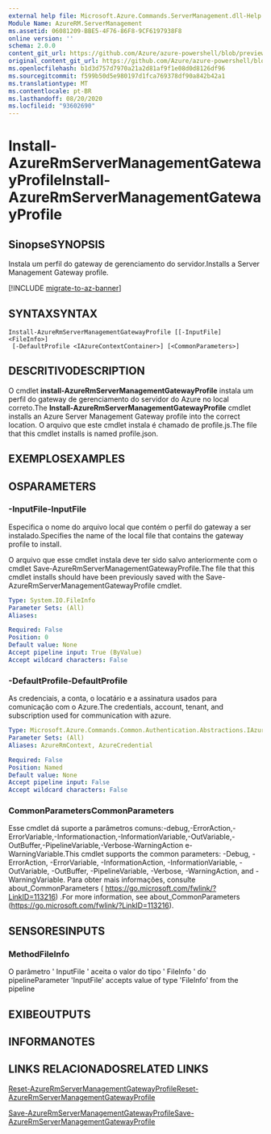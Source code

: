```yaml
---
external help file: Microsoft.Azure.Commands.ServerManagement.dll-Help.xml
Module Name: AzureRM.ServerManagement
ms.assetid: 06081209-BBE5-4F76-86F8-9CF6197938F8
online version: ''
schema: 2.0.0
content_git_url: https://github.com/Azure/azure-powershell/blob/preview/src/ResourceManager/ServerManagement/Commands.ServerManagement/help/Install-AzureRmServerManagementGatewayProfile.md
original_content_git_url: https://github.com/Azure/azure-powershell/blob/preview/src/ResourceManager/ServerManagement/Commands.ServerManagement/help/Install-AzureRmServerManagementGatewayProfile.md
ms.openlocfilehash: b1d3d757d7970a21a2d81af9f1e08d0d8126df96
ms.sourcegitcommit: f599b50d5e980197d1fca769378df90a842b42a1
ms.translationtype: MT
ms.contentlocale: pt-BR
ms.lasthandoff: 08/20/2020
ms.locfileid: "93602690"
---
```

# <span data-ttu-id="ab0a9-101">Install-AzureRmServerManagementGatewayProfile</span><span class="sxs-lookup"><span data-stu-id="ab0a9-101">Install-AzureRmServerManagementGatewayProfile</span></span>

## <span data-ttu-id="ab0a9-102">Sinopse</span><span class="sxs-lookup"><span data-stu-id="ab0a9-102">SYNOPSIS</span></span>
<span data-ttu-id="ab0a9-103">Instala um perfil do gateway de gerenciamento do servidor.</span><span class="sxs-lookup"><span data-stu-id="ab0a9-103">Installs a Server Management Gateway profile.</span></span>

[!INCLUDE [migrate-to-az-banner](../../includes/migrate-to-az-banner.md)]

## <span data-ttu-id="ab0a9-104">SYNTAX</span><span class="sxs-lookup"><span data-stu-id="ab0a9-104">SYNTAX</span></span>

```
Install-AzureRmServerManagementGatewayProfile [[-InputFile] <FileInfo>]
 [-DefaultProfile <IAzureContextContainer>] [<CommonParameters>]
```

## <span data-ttu-id="ab0a9-105">DESCRITIVO</span><span class="sxs-lookup"><span data-stu-id="ab0a9-105">DESCRIPTION</span></span>
<span data-ttu-id="ab0a9-106">O cmdlet **install-AzureRmServerManagementGatewayProfile** instala um perfil do gateway de gerenciamento do servidor do Azure no local correto.</span><span class="sxs-lookup"><span data-stu-id="ab0a9-106">The **Install-AzureRmServerManagementGatewayProfile** cmdlet installs an Azure Server Management Gateway profile into the correct location.</span></span>
<span data-ttu-id="ab0a9-107">O arquivo que este cmdlet instala é chamado de profile.js.</span><span class="sxs-lookup"><span data-stu-id="ab0a9-107">The file that this cmdlet installs is named profile.json.</span></span>

## <span data-ttu-id="ab0a9-108">EXEMPLOS</span><span class="sxs-lookup"><span data-stu-id="ab0a9-108">EXAMPLES</span></span>

## <span data-ttu-id="ab0a9-109">OS</span><span class="sxs-lookup"><span data-stu-id="ab0a9-109">PARAMETERS</span></span>

### <span data-ttu-id="ab0a9-110">-InputFile</span><span class="sxs-lookup"><span data-stu-id="ab0a9-110">-InputFile</span></span>
<span data-ttu-id="ab0a9-111">Especifica o nome do arquivo local que contém o perfil do gateway a ser instalado.</span><span class="sxs-lookup"><span data-stu-id="ab0a9-111">Specifies the name of the local file that contains the gateway profile to install.</span></span>

<span data-ttu-id="ab0a9-112">O arquivo que esse cmdlet instala deve ter sido salvo anteriormente com o cmdlet Save-AzureRmServerManagementGatewayProfile.</span><span class="sxs-lookup"><span data-stu-id="ab0a9-112">The file that this cmdlet installs should have been previously saved with the Save-AzureRmServerManagementGatewayProfile cmdlet.</span></span>

```yaml
Type: System.IO.FileInfo
Parameter Sets: (All)
Aliases: 

Required: False
Position: 0
Default value: None
Accept pipeline input: True (ByValue)
Accept wildcard characters: False
```

### <span data-ttu-id="ab0a9-113">-DefaultProfile</span><span class="sxs-lookup"><span data-stu-id="ab0a9-113">-DefaultProfile</span></span>
<span data-ttu-id="ab0a9-114">As credenciais, a conta, o locatário e a assinatura usados para comunicação com o Azure.</span><span class="sxs-lookup"><span data-stu-id="ab0a9-114">The credentials, account, tenant, and subscription used for communication with azure.</span></span>

```yaml
Type: Microsoft.Azure.Commands.Common.Authentication.Abstractions.IAzureContextContainer
Parameter Sets: (All)
Aliases: AzureRmContext, AzureCredential

Required: False
Position: Named
Default value: None
Accept pipeline input: False
Accept wildcard characters: False
```

### <span data-ttu-id="ab0a9-115">CommonParameters</span><span class="sxs-lookup"><span data-stu-id="ab0a9-115">CommonParameters</span></span>
<span data-ttu-id="ab0a9-116">Esse cmdlet dá suporte a parâmetros comuns:-debug,-ErrorAction,-ErrorVariable,-Informationaction,-InformationVariable,-OutVariable,-OutBuffer,-PipelineVariable,-Verbose-WarningAction e-WarningVariable.</span><span class="sxs-lookup"><span data-stu-id="ab0a9-116">This cmdlet supports the common parameters: -Debug, -ErrorAction, -ErrorVariable, -InformationAction, -InformationVariable, -OutVariable, -OutBuffer, -PipelineVariable, -Verbose, -WarningAction, and -WarningVariable.</span></span> <span data-ttu-id="ab0a9-117">Para obter mais informações, consulte about_CommonParameters ( https://go.microsoft.com/fwlink/?LinkID=113216) .</span><span class="sxs-lookup"><span data-stu-id="ab0a9-117">For more information, see about_CommonParameters (https://go.microsoft.com/fwlink/?LinkID=113216).</span></span>

## <span data-ttu-id="ab0a9-118">SENSORES</span><span class="sxs-lookup"><span data-stu-id="ab0a9-118">INPUTS</span></span>

### <span data-ttu-id="ab0a9-119">Method</span><span class="sxs-lookup"><span data-stu-id="ab0a9-119">FileInfo</span></span>
<span data-ttu-id="ab0a9-120">O parâmetro ' InputFile ' aceita o valor do tipo ' FileInfo ' do pipeline</span><span class="sxs-lookup"><span data-stu-id="ab0a9-120">Parameter 'InputFile' accepts value of type 'FileInfo' from the pipeline</span></span>

## <span data-ttu-id="ab0a9-121">EXIBE</span><span class="sxs-lookup"><span data-stu-id="ab0a9-121">OUTPUTS</span></span>

## <span data-ttu-id="ab0a9-122">INFORMA</span><span class="sxs-lookup"><span data-stu-id="ab0a9-122">NOTES</span></span>

## <span data-ttu-id="ab0a9-123">LINKS RELACIONADOS</span><span class="sxs-lookup"><span data-stu-id="ab0a9-123">RELATED LINKS</span></span>

[<span data-ttu-id="ab0a9-124">Reset-AzureRmServerManagementGatewayProfile</span><span class="sxs-lookup"><span data-stu-id="ab0a9-124">Reset-AzureRmServerManagementGatewayProfile</span></span>](./Reset-AzureRmServerManagementGatewayProfile.md)

[<span data-ttu-id="ab0a9-125">Save-AzureRmServerManagementGatewayProfile</span><span class="sxs-lookup"><span data-stu-id="ab0a9-125">Save-AzureRmServerManagementGatewayProfile</span></span>](./Save-AzureRmServerManagementGatewayProfile.md)


